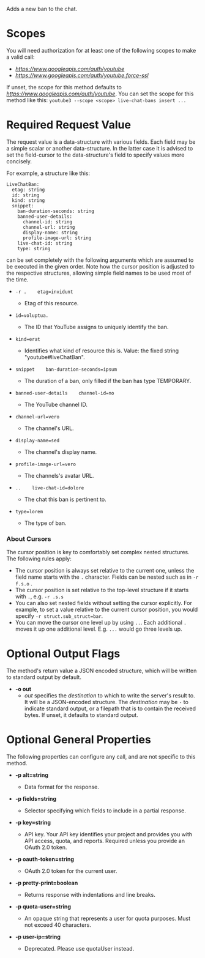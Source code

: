 Adds a new ban to the chat.
# Scopes

You will need authorization for at least one of the following scopes to make a valid call:

* *https://www.googleapis.com/auth/youtube*
* *https://www.googleapis.com/auth/youtube.force-ssl*

If unset, the scope for this method defaults to *https://www.googleapis.com/auth/youtube*.
You can set the scope for this method like this: `youtube3 --scope <scope> live-chat-bans insert ...`
# Required Request Value

The request value is a data-structure with various fields. Each field may be a simple scalar or another data-structure.
In the latter case it is advised to set the field-cursor to the data-structure's field to specify values more concisely.

For example, a structure like this:
```
LiveChatBan:
  etag: string
  id: string
  kind: string
  snippet:
    ban-duration-seconds: string
    banned-user-details:
      channel-id: string
      channel-url: string
      display-name: string
      profile-image-url: string
    live-chat-id: string
    type: string

```

can be set completely with the following arguments which are assumed to be executed in the given order. Note how the cursor position is adjusted to the respective structures, allowing simple field names to be used most of the time.

* `-r .    etag=invidunt`
    - Etag of this resource.
* `id=voluptua.`
    - The ID that YouTube assigns to uniquely identify the ban.
* `kind=erat`
    - Identifies what kind of resource this is. Value: the fixed string &#34;youtube#liveChatBan&#34;.
* `snippet    ban-duration-seconds=ipsum`
    - The duration of a ban, only filled if the ban has type TEMPORARY.
* `banned-user-details    channel-id=no`
    - The YouTube channel ID.
* `channel-url=vero`
    - The channel&#39;s URL.
* `display-name=sed`
    - The channel&#39;s display name.
* `profile-image-url=vero`
    - The channels&#39;s avatar URL.

* `..    live-chat-id=dolore`
    - The chat this ban is pertinent to.
* `type=lorem`
    - The type of ban.



### About Cursors

The cursor position is key to comfortably set complex nested structures. The following rules apply:

* The cursor position is always set relative to the current one, unless the field name starts with the `.` character. Fields can be nested such as in `-r f.s.o` .
* The cursor position is set relative to the top-level structure if it starts with `.`, e.g. `-r .s.s`
* You can also set nested fields without setting the cursor explicitly. For example, to set a value relative to the current cursor position, you would specify `-r struct.sub_struct=bar`.
* You can move the cursor one level up by using `..`. Each additional `.` moves it up one additional level. E.g. `...` would go three levels up.


# Optional Output Flags

The method's return value a JSON encoded structure, which will be written to standard output by default.

* **-o out**
    - *out* specifies the *destination* to which to write the server's result to.
      It will be a JSON-encoded structure.
      The *destination* may be `-` to indicate standard output, or a filepath that is to contain the received bytes.
      If unset, it defaults to standard output.
# Optional General Properties

The following properties can configure any call, and are not specific to this method.

* **-p alt=string**
    - Data format for the response.

* **-p fields=string**
    - Selector specifying which fields to include in a partial response.

* **-p key=string**
    - API key. Your API key identifies your project and provides you with API access, quota, and reports. Required unless you provide an OAuth 2.0 token.

* **-p oauth-token=string**
    - OAuth 2.0 token for the current user.

* **-p pretty-print=boolean**
    - Returns response with indentations and line breaks.

* **-p quota-user=string**
    - An opaque string that represents a user for quota purposes. Must not exceed 40 characters.

* **-p user-ip=string**
    - Deprecated. Please use quotaUser instead.
